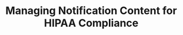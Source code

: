 ---
title: Managing Notification Content for HIPAA Compliance
permalink: /account-security/notifications/hipaa-compliant-notifications
keywords: notifications, hipaa, hipaa compliance, hipaa-compliant, blank emails, blank error emails
summary: "Suppress plain-text error messages in email notifications as part of making your Stitch account HIPAA-compliant."

layout: general
key: "hipaa-notifications"
toc: true

type: "notifications"
weight: 3

enterprise: true
enterprise-cta:
  feature: "HIPAA compliance "
  title: "{{ site.data.strings.enterprise.title.is-an | prepend: page.enterprise-cta.feature }}"
  copy: |
    {{ page.enterprise-cta.feature | flatify }} is an Enterprise feature. Before replicating any sensitive data, contact Stitch Sales to ensure all requirements for HIPAA compliance are completed.

intro: |
  {% include misc/data-files.html %}

  To ensure sensitive data isn't sent via email notifications, you can enable plain-text error suppression. This will remove raw error messages from email notifications, making them accessible only in the Stitch app.

  In this guide, we'll cover:

  {% for section in page.sections %}
  - [{{ section.summary }}](#{{ section.anchor }})
  {% endfor %}

sections:
  - title: "Plain-text error suppression basics"
    anchor: "hipaa-compliance-notification-content"
    summary: "How plain-text error suppression works"
    content: |
      {% for subsection in section.subsections %}
      - [{{ subsection.title }}](#{{ subsection.anchor }})
      {% endfor %}

    subsections:
      - title: "What does plain-text error suppression do?"
        anchor: "what-does-the-feature-do"
        content: |
          The {{ app.buttons.suppress-plaintext-notifications }} setting in the **Notifications** section will do just that - suppress plain-text messages in email notifications. This setting is used in compliance with HIPAA requirements to prevent sensitive data from being sent via email notifications.

          When enabled, the setting will apply to the entire account. This setting cannot be enabled for specific integrations or notification types.

      - title: "Does enabling plain-text error suppression make my account HIPAA compliant?"
        anchor: "does-the-feature-make-me-hipaa-compliant"
        content: |
          **No**. Activating this setting will not, by itself, make your Stitch account HIPAA compliant. There are other requirements that must be in place before your account is compliant with HIPAA.

          HIPAA compliance is available for Enterprise plans. [Contact Stitch Sales for more info]({{ site.sales | append: page.enterprise-cta.url }}).

      - title: "Who can use the plain-text error suppression feature?"
        anchor: "who-can-use-the-feature"
        content: |
          All Stitch accounts have access to the plain-text error suppression feature, regardless of plan the account uses.

      - title: "What do email notifications look like when suppression is enabled?"
        anchor: "what-do-notifications-look-like-when-enabled"
        content: |
          This is an example of an email notification that contains a plain-text error message.

          On the left is what the email notification looks like when suppression is **not** enabled.

          On the left is what the same email notification looks like when suppression **is** enabled. 
          <table class="attribute-list">
          <tr>
          <td><strong>Without suppression</strong></td>
          <td><strong>With suppression</strong></td>
          </tr>
          <tr>
          <td width="50%; fixed">
          <img src="{{ site.baseurl }}/images/account-security/notification-with-plain-text.png" alt="Email notification without plain-text notification suppression" style="max-height: 100%; max-width: 100%;">
          </td>
          <td width="50%; fixed">
          <img src="{{ site.baseurl }}/images/account-security/notification-without-plain-text.png" alt="Email notification with plain-text notification suppression" style="max-height: 100%; max-width: 100%;">
          </td>
          </tr>
          </table>

          When this setting is enabled, you'll need to sign into your Stitch account and open [the **Notifications** tab](#view-suppressed-error-messages) to see the full error message.

      - title: "What email notifications contain plain-text errors?"
        anchor: "what-email-notifications-contain-plain-text-errors"
        content: |
          Refer to the [Notification reference]({{ link.account.notification-reference | prepend: site.baseurl }}) for the content each notification may contain.
  
  - title: "View plain-text error messages in Stitch"
    anchor: "view-suppressed-error-messages"
    summary: "How to view suppressed error messages from emails"
    content: |
      While plain-text error messages won't be sent in email notifications when suppression is enabled, you can still view them in Stitch.

      When you receive an email notification that contains a suppressed error message, sign into Stitch, open the [**Notifications** tab]({{ link.account.notification-settings | prepend: site.baseurl }}), and click the **View details** link next to the notification to view the plain-text error:

      ![A plain-text error message for an Outbrain integration in the Notifications tab in the Stitch app]({{ site.baseurl }}/images/account-security/notification-tab-plain-error-example.png)

  - title: "Enable plain-text error message suppression"
    anchor: "enable-plain-text-error-suppression"
    summary: "How to enable plain-text error message suppression"
    content: |
      1. Click the {{ app.menu-paths.account-settings }}.
      2. Click the **{{ app.page-names.notification-tab }}** tab.
      3. In the **Notification Content** section, check the {{ app.buttons.suppress-plaintext-notifications }} checkbox.
      4. Click the {{ app.buttons.notification-settings }} button.
---